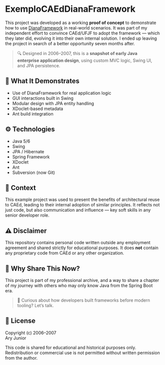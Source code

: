 # ExemploCAEdDianaFramework

This project was developed as a working **proof of concept** to demonstrate how to use [DianaFramework](https://github.com/aryrfjr/DianaFramework) in real-world scenarios. It was part of my independent effort to convince CAEd/UFJF to adopt the framework — which they later did, evolving it into their own internal solution. I ended up leaving the project in search of a better opportunity seven months after.

> 🔍 Designed in 2006–2007, this is a **snapshot of early Java enterprise application design**, using custom MVC logic, Swing UI, and JPA persistence.

## 🧪 What It Demonstrates

- Use of DianaFramework for real application logic
- GUI interactions built in Swing
- Modular design with JPA entity handling
- XDoclet-based metadata
- Ant build integration

## ⚙️ Technologies

- Java 5/6
- Swing
- JPA / Hibernate
- Spring Framework
- XDoclet
- Ant
- Subversion (now Git)

## 🤝 Context

This example project was used to present the benefits of architectural reuse to CAEd, leading to their internal adoption of similar principles. It reflects not just code, but also communication and influence — key soft skills in any senior developer role.

## ⚠️ Disclaimer

This repository contains personal code written outside any employment agreement and shared strictly for educational purposes. It does **not** contain any proprietary code from CAEd or any other organization.

## 🧭 Why Share This Now?

This project is part of my professional archive, and a way to share a chapter of my journey with others who may only know Java from the Spring Boot era.

> 🧠 Curious about how developers built frameworks before modern tooling? Let’s talk.

## 📄 License

Copyright (c) 2006–2007  
Ary Junior

This code is shared for educational and historical purposes only. Redistribution or commercial use is not permitted without written permission from the author.

